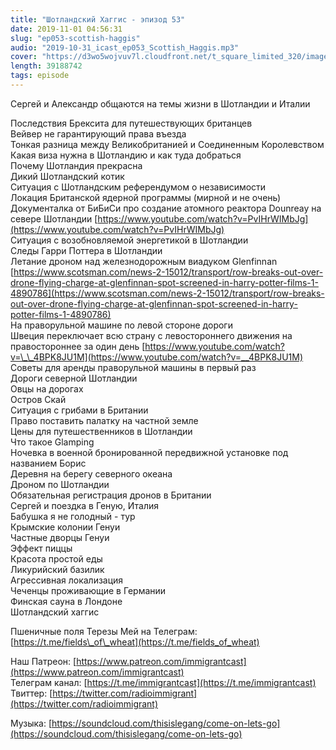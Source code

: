 ```yaml
---
title: "Шотландский Хаггис - эпизод 53"
date: 2019-11-01 04:56:31
slug: "ep053-scottish-haggis"
audio: "2019-10-31_icast_ep053_Scottish_Haggis.mp3"
cover: "https://d3wo5wojvuv7l.cloudfront.net/t_square_limited_320/images.spreaker.com/original/4660917a26fc7ad25a3918ae85496e9c.jpg"
length: 39188742
tags: episode
---
```

Сергей и Александр общаются на темы жизни в Шотландии и Италии  
  
Последствия Брексита для путешествующих британцев  
Вейвер не гарантирующий права въезда  
Тонкая разница между Великобританией и Соединенным Королевством  
Какая виза нужна в Шотландию и как туда добраться  
Почему Шотландия прекрасна  
Дикий Шотландский котик  
Ситуация с Шотландским референдумом о независимости  
Локация Британской ядерной программы (мирной и не очень)  
Документалка от БиБиСи про создание атомного реактора Dounreay на севере Шотландии [https://www.youtube.com/watch?v=PvIHrWIMbJg](https://www.youtube.com/watch?v=PvIHrWIMbJg)  
Ситуация с возобновляемой энергетикой в Шотландии  
Следы Гарри Поттера в Шотландии  
Летание дроном над железнодорожным виадуком Glenfinnan [https://www.scotsman.com/news-2-15012/transport/row-breaks-out-over-drone-flying-charge-at-glenfinnan-spot-screened-in-harry-potter-films-1-4890786](https://www.scotsman.com/news-2-15012/transport/row-breaks-out-over-drone-flying-charge-at-glenfinnan-spot-screened-in-harry-potter-films-1-4890786)  
На праворульной машине по левой стороне дороги  
Швеция переключает всю страну с левостороннего движения на правостороннее за один день [https://www.youtube.com/watch?v=\_\_4BPK8JU1M](https://www.youtube.com/watch?v=__4BPK8JU1M)  
Советы для аренды праворульной машины в первый раз  
Дороги северной Шотландии  
Овцы на дорогах  
Остров Скай  
Ситуация с грибами в Британии  
Право поставить палатку на частной земле  
Цены для путешественников в Шотландии  
Что такое Glamping  
Ночевка в военной бронированной передвижной установке под названием Борис  
Деревня на берегу северного океана  
Дроном по Шотландии  
Обязательная регистрация дронов в Британии  
Сергей и поездка в Геную, Италия  
Бабушка я не голодный - тур  
Крымские колонии Генуи  
Частные дворцы Генуи  
Эффект пиццы  
Красота простой еды  
Ликурийский базилик  
Агрессивная локализация  
Чеченцы проживающие в Германии  
Финская сауна в Лондоне  
Шотландский хаггис  
  
Пшеничные поля Терезы Мей на Телеграм: [https://t.me/fields\_of\_wheat](https://t.me/fields_of_wheat)  
  
Наш Патреон: [https://www.patreon.com/immigrantcast](https://www.patreon.com/immigrantcast)  
Телеграм канал: [https://t.me/immigrantcast](https://t.me/immigrantcast)  
Твиттер: [https://twitter.com/radioimmigrant](https://twitter.com/radioimmigrant)  
  
Музыка: [https://soundcloud.com/thisislegang/come-on-lets-go](https://soundcloud.com/thisislegang/come-on-lets-go)
